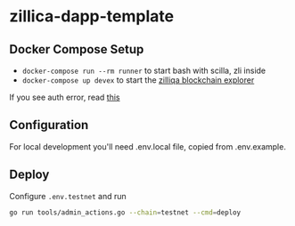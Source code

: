 # zillica-dapp-template

## Docker Compose Setup
* `docker-compose run --rm runner` to start bash with scilla, zli inside
* `docker-compose up devex` to start the [zilliqa blockchain explorer](https://github.com/Zilliqa/devex)

If you see auth error, read [this](https://github.community/t/docker-pull-from-public-github-package-registry-fail-with-no-basic-auth-credentials-error/16358/90)

## Configuration
For local development you'll need .env.local file, copied from .env.example.

## Deploy

Configure `.env.testnet` and run

```sh
go run tools/admin_actions.go --chain=testnet --cmd=deploy
```
